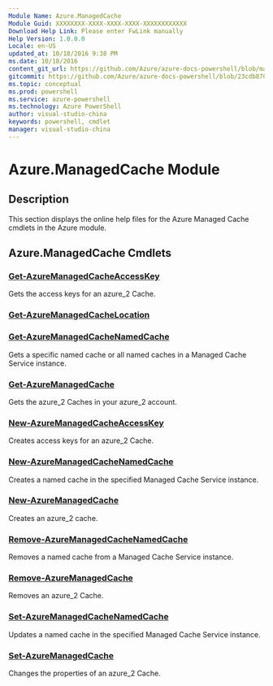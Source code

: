 ```yaml
---
Module Name: Azure.ManagedCache
Module Guid: XXXXXXXX-XXXX-XXXX-XXXX-XXXXXXXXXXXX
Download Help Link: Please enter FwLink manually
Help Version: 1.0.0.0
Locale: en-US
updated_at: 10/18/2016 9:38 PM
ms.date: 10/18/2016
content_git_url: https://github.com/Azure/azure-docs-powershell/blob/master/azureps-cmdlets-docs/ServiceManagement/Azure.ManagedCache/v1.6.1/Azure.ManagedCache.md
gitcommit: https://github.com/Azure/azure-docs-powershell/blob/23cdb8705d4ab9807c0e21b238f3b134a7d49c7d/azureps-cmdlets-docs/ServiceManagement/Azure.ManagedCache/v1.6.1/Azure.ManagedCache.md
ms.topic: conceptual
ms.prod: powershell
ms.service: azure-powershell
ms.technology: Azure PowerShell
author: visual-studio-china
keywords: powershell, cmdlet
manager: visual-studio-china
---
```


# Azure.ManagedCache Module
## Description
This section displays the online help files for the Azure Managed Cache cmdlets in the Azure module.

## Azure.ManagedCache Cmdlets
### [Get-AzureManagedCacheAccessKey](.\Get-AzureManagedCacheAccessKey.md)
Gets the access keys for an azure_2 Cache.


### [Get-AzureManagedCacheLocation](.\Get-AzureManagedCacheLocation.md)



### [Get-AzureManagedCacheNamedCache](.\Get-AzureManagedCacheNamedCache.md)
Gets a specific named cache or all named caches in a Managed Cache Service instance.


### [Get-AzureManagedCache](.\Get-AzureManagedCache.md)
Gets the azure_2 Caches in your azure_2 account.


### [New-AzureManagedCacheAccessKey](.\New-AzureManagedCacheAccessKey.md)
Creates access keys for an azure_2 Cache.


### [New-AzureManagedCacheNamedCache](.\New-AzureManagedCacheNamedCache.md)
Creates a named cache in the specified Managed Cache Service instance.


### [New-AzureManagedCache](.\New-AzureManagedCache.md)
Creates an azure_2 cache.


### [Remove-AzureManagedCacheNamedCache](.\Remove-AzureManagedCacheNamedCache.md)
Removes a named cache from a Managed Cache Service instance.


### [Remove-AzureManagedCache](.\Remove-AzureManagedCache.md)
Removes an azure_2 Cache.


### [Set-AzureManagedCacheNamedCache](.\Set-AzureManagedCacheNamedCache.md)
Updates a named cache in the specified Managed Cache Service instance.


### [Set-AzureManagedCache](.\Set-AzureManagedCache.md)
Changes the properties of an azure_2 Cache.




